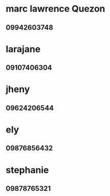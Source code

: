 # marc lawrence Quezon
## 09942603748

# larajane
## 09107406304

# jheny
## 09624206544
# ely
## 09876856432
# stephanie
## 09878765321
